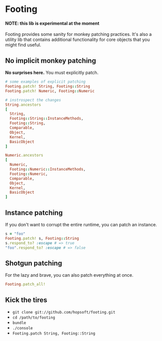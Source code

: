 # Footing

#### NOTE: this lib is experimental at the moment

Footing provides some sanity for monkey patching practices.
It's also a utility lib that contains additional functionality for core objects that you might find useful.

## No implicit monkey patching

**No surprises here.** You must explicitly patch.

```ruby
# some examples of explicit patching
Footing.patch! String, Footing::String
Footing.patch! Numeric, Footing::Numeric
```

```ruby
# instrospect the changes
String.ancestors
[
  String,
  Footing::String::InstanceMethods,
  Footing::String,
  Comparable,
  Object,
  Kernel,
  BasicObject
]

Numeric.ancestors
[
  Numeric,
  Footing::Numeric::InstanceMethods,
  Footing::Numeric,
  Comparable,
  Object,
  Kernel,
  BasicObject
]
```

## Instance patching

If you don't want to corrupt the entire runtime, you can patch an instance.

```ruby
s = "foo"
Footing.patch! s, Footing::String
s.respond_to? :escape # => true
"foo".respond_to? :escape # => false
```

## Shotgun patching

For the lazy and brave, you can also patch everything at once.

```ruby
Footing.patch_all!
```

## Kick the tires

* `git clone git://github.com/hopsoft/footing.git`
* `cd /path/to/footing`
* `bundle`
* `./console`
* `Footing.patch String, Footing::String`
